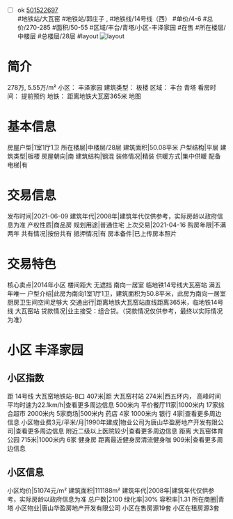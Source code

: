 - [ ] ok [501522697](https://bj.5i5j.com/ershoufang/501522697.html)  
 #地铁站/大瓦窑 #地铁站/郭庄子 ,  #地铁线/14号线（西）
#单价/4-6 #总价/270-285 #面积/50-55   #区域/丰台/青塔/小区-丰泽家园 #在售 #所在楼层/中楼层 #总楼层/28层 #layout 
![layout](http://image2a.5i5j.com/bdir/layout/a00364d9c0ee4c0c810ed91dcf021293.jpg_P5.jpg) 
# 简介 
 278万,  5.55万/m² 
小区： 丰泽家园
建筑类型： 板楼
区域： 丰台 青塔
看房时间： 提前预约
地铁： 距离地铁大瓦窑365米 地图
# 基本信息 
 房屋户型|1室1厅1卫
所在楼层|中楼层/28层
建筑面积|50.08平米
户型结构|平层
建筑类型|板楼
房屋朝向|南
建筑结构|钢混
装修情况|精装
供暖方式|集中供暖
配备电梯|有
# 交易信息 
 发布时间|2021-06-09
建筑年代|2008年|建筑年代仅供参考，实际房龄以政府信息为准
产权性质|商品房
规划用途|普通住宅
上次交易|2021-04-16
购房年限|不满两年
共有情况|按份共有
抵押情况|有
房本备件|已上传房本照片
# 交易特色 
 核心卖点|2014年小区  楼间距大 无遮挡  南向一居室 临地铁14号线大瓦窑站 满五年唯一
户型介绍|此房为南向1室1厅1卫，建筑面积为50.8平米，此房为南向一居室   厨房卫生间空间足够大
交通出行|距离地铁大瓦窑站直线距离365米，临地铁14号线 大瓦窑站
贷款情况|业主接受：组合贷。（贷款情况仅供参考，最终以实际情况为准）
# 小区 丰泽家园
## 小区指数 
 距 14号线 大瓦窑地铁站-B口 407米|距 大瓦窑村站 274米|西五环内， 高峰时间平均时速为22.1km/h|查看更多周边信息
500米内 平价餐厅11家|1000米内 17家综合超市
2000米内 5家商场|500米内 药店 4家
1000米内 银行 4家|查看更多周边信息
小区物业费3元/平米/月|1990年建成|物业公司为唐山华盈房地产开发有限公司|查看更多周边信息
附近二级以上医院较少|查看更多周边信息
距离 大瓦窑体育公园 715米|1000米内 6家 健身房
距离最近健身房清流健身咖 909米|查看更多周边信息
## 小区信息 
 小区均价|51074元/m²
建筑面积|111188m²
建筑年代|2008年|建筑年代仅供参考，实际房龄以政府信息为准
总户数|2100
绿化率|30%
容积率|1.31
所在商圈|青塔
小区物业|唐山华盈房地产开发有限公司
小区在售房源19套
小区在租房源3套
